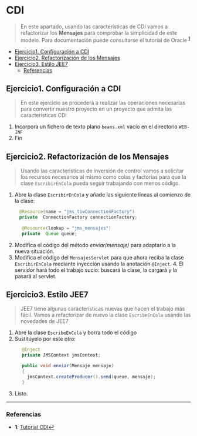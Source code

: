 #  CDI

>En este apartado, usando las características de CDI vamos a refactorizar los __Mensajes__ para comprobar la simplicidad de este modelo.
Para documentación puede consultarse el tutorial de Oracle <sup id="a1">[1](#f1)</sup>

<!-- MarkdownTOC depth=3 -->

- [Ejercicio1. Configuración a CDI](#ejercicio1-configuración-a-cdi)
- [Ejercicio2. Refactorización de los Mensajes](#ejercicio2-refactorización-de-los-mensajes)
- [Ejercicio3. Estilo JEE7](#ejercicio3-estilo-jee7)
  - [Referencias](#referencias)

<!-- /MarkdownTOC -->

## Ejercicio1. Configuración a CDI

> En este ejercicio se procederá a realizar las operaciones necesarias para convertir nuestro proyecto en un proyecto que admita las características CDI


1. Incorpora un fichero de texto plano `beans.xml` vacío en el directorio `WEB-INF`
2. Fin

## Ejercicio2. Refactorización de los Mensajes

> Usando las características de inversión de control vamos a solicitar los recursos necesarios al mismo como colas y factorías para que la clase `EscribirEnCola` pueda seguir trabajando con menos código. 

1. Abre la clase `EscribirEnCola` y añade las siguiente líneas al comienzo de la clase:

```java
     @Resource(name = "jms_tiwConnectionFactory")   
     private  ConnectionFactory connectionFactory;
    
      @Resource(lookup = "jms_mensajes")
      private  Queue queue;
```

2. Modifica el código del método _enviar(mensaje)_ para adaptarlo a la nueva situación.
3. Modifica el código del `MensajesServlet` para que ahora reciba la clase `EscribirEnCola` mediante inyección usando la anotación `@Inject`.
    4. El servidor hará todo el trabajo sucio: buscará la clase, la cargará y la pasará al servlet.

## Ejercicio3. Estilo JEE7

> JEE7 tiene algunas características nuevas que hacen el trabajo más fácil. Vamos a refactorizar de nuevo la clase `EscribeEnCola` usando las novedades de JEE7
> 

1. Abre la clase `EscribeEnCola` y borra todo el código
2. Sustitúyelo por este otro:

```java
      @Inject
      private JMSContext jmsContext;

      public void enviar(Mensaje mensaje)
      {
        jmsContext.createProducer().send(queue, mensaje);
      }
```

3. Listo.

---

### Referencias

- <b id="f1">1</b>: [Tutorial CDI](https://docs.oracle.com/javaee/7/tutorial/partcdi.htm#GJBNR)[↩](#a1)